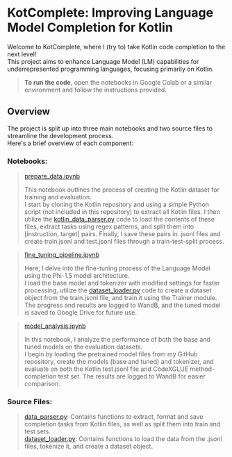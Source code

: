 # KotComplete: Improving Language Model Completion for Kotlin

Welcome to KotComplete, where I (try to) take Kotlin code completion to the next level!  
This project aims to enhance Language Model (LM) capabilities for underrepresented programming languages, focusing primarily on Kotlin.

> **To run the code**, open the notebooks in Google Colab or a similar environment and follow the instructions provided.

## Overview

The project is split up into three main notebooks and two source files to streamline the development process.  
Here's a brief overview of each component:

### Notebooks:

> [prepare_data.ipynb](https://github.com/DaveS24/KotComplete/blob/main/notebooks/prepare_data.ipynb)
>
> This notebook outlines the process of creating the Kotlin dataset for training and evaluation.  
> I start by cloning the Kotlin repository and using a simple Python script (not included in this repository) to extract all Kotlin files. I then utilize the [kotlin_data_parser.py](https://github.com/DaveS24/KotComplete/blob/main/src/kotlin_data_parser.py) code to load the contents of these files, extract tasks using regex patterns, and split them into [instruction, target] pairs. Finally, I save these pairs in .jsonl files and create train.jsonl and test.jsonl files through a train-test-split process.

> [fine_tuning_pipeline.ipynb](https://github.com/DaveS24/KotComplete/blob/main/notebooks/fine_tuning_pipeline.ipynb)
>
> Here, I delve into the fine-tuning process of the Language Model using the Phi-1.5 model architecture.  
> I load the base model and tokenizer with modified settings for faster processing, utilize the [dataset_loader.py](https://github.com/DaveS24/KotComplete/blob/main/src/dataset_loader.py) code to create a dataset object from the train.jsonl file, and train it using the Trainer module. The progress and results are logged to WandB, and the tuned model is saved to Google Drive for future use.

> [model_analysis.ipynb](https://github.com/DaveS24/KotComplete/blob/main/notebooks/model_analysis.ipynb)
>
> In this notebook, I analyze the performance of both the base and tuned models on the evaluation datasets.  
> I begin by loading the pretrained model files from my GitHub repository, create the models (base and tuned) and tokenizer, and evaluate on both the Kotlin test.jsonl file and CodeXGLUE method-completion test set. The results are logged to WandB for easier comparison.

### Source Files:

> [data_parser.py](https://github.com/DaveS24/KotComplete/blob/main/src/kotlin_data_parser.py): Contains functions to extract, format and save completion tasks from Kotlin files, as well as split them into train and test sets.  
> [dataset_loader.py](https://github.com/DaveS24/KotComplete/blob/main/src/dataset_loader.py): Contains functions to load the data from the .jsonl files, tokenize it, and create a dataset object.